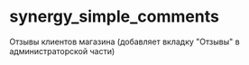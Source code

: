 synergy_simple_comments
=======================

Отзывы клиентов магазина (добавляет вкладку "Отзывы" в администраторской части)